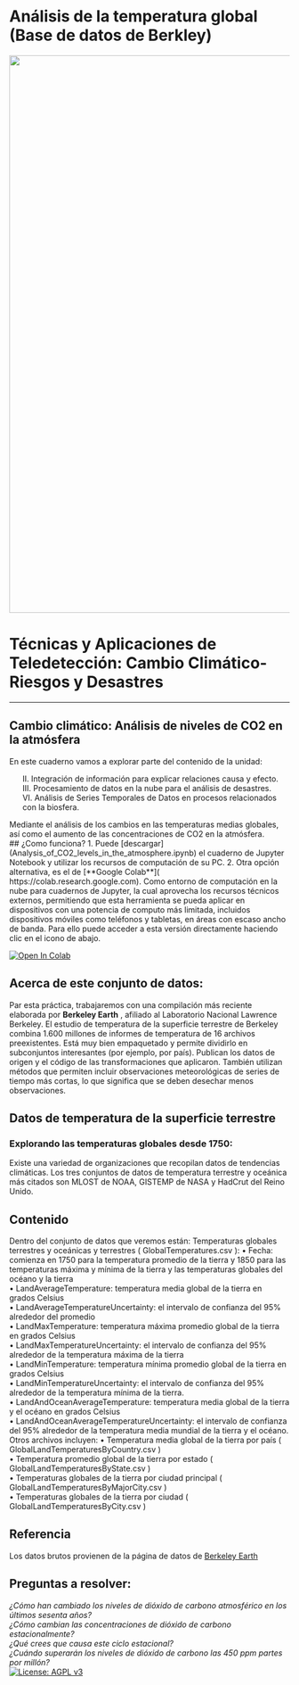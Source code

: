 # Análisis de la temperatura global (Base de datos de Berkley)
<p><center> <img src="https://github.com/Alexanderariza/Analysis_nivel_CO2_Atm/blob/main/Img/logo_heat.png" width="1000"/> </p></center>

# Técnicas y Aplicaciones de Teledetección: Cambio Climático-Riesgos y Desastres<br>
***
## Cambio climático: Análisis de niveles de CO2 en la atmósfera
En este cuaderno vamos a explorar parte del contenido de la unidad:<br>
<ul>
<il> II. Integración de información para explicar relaciones causa y efecto.</li><br>
<il> III. Procesamiento de datos en la nube para el análisis de desastres.</li><br>
<il> VI. Análisis de Series Temporales de Datos en procesos relacionados con la biosfera.</li><br></ul>
Mediante el análisis de los cambios en las temperaturas medias globales, así como el aumento de las concentraciones de CO2 en la atmósfera.<br>
## ¿Como funciona?
1. Puede [descargar](Analysis_of_CO2_levels_in_the_atmosphere.ipynb) el cuaderno de Jupyter Notebook y utilizar los recursos de computación de su PC. 
2. Otra opción alternativa, es el de [**Google Colab**]( https://colab.research.google.com). Como entorno de computación en la nube para cuadernos de Jupyter, la cual aprovecha los recursos técnicos externos, permitiendo que esta herramienta se pueda aplicar en dispositivos con una potencia de computo más limitada, incluidos dispositivos móviles como teléfonos y tabletas, en áreas con escaso ancho de banda. Para ello puede acceder a esta versión directamente haciendo clic en el icono de abajo.

[![Open In Colab](https://colab.research.google.com/assets/colab-badge.svg)](https://colab.research.google.com/github/Alexanderariza/Analisis_nivel_CO2_-atm-sfera/blob/main/Colab/An%C3%A1lisis_nivel_CO2_en_la_atmosfera.ipynb)<br>

## Acerca de este conjunto de datos:
Par esta práctica, trabajaremos con una compilación más reciente elaborada por **Berkeley Earth** , afiliado al Laboratorio Nacional Lawrence Berkeley. El estudio de temperatura de la superficie terrestre de Berkeley combina 1.600 millones de informes de temperatura de 16 archivos preexistentes. Está muy bien empaquetado y permite dividirlo en subconjuntos interesantes (por ejemplo, por país). Publican los datos de origen y el código de las transformaciones que aplicaron. También utilizan métodos que permiten incluir observaciones meteorológicas de series de tiempo más cortas, lo que significa que se deben desechar menos observaciones.

## Datos de temperatura de la superficie terrestre
### Explorando las temperaturas globales desde 1750:
Existe una variedad de organizaciones que recopilan datos de tendencias climáticas. Los tres conjuntos de datos de temperatura terrestre y oceánica más citados son MLOST de NOAA, GISTEMP de NASA y HadCrut del Reino Unido.
## Contenido
Dentro del conjunto de datos que veremos están:
Temperaturas globales terrestres y oceánicas y terrestres ( GlobalTemperatures.csv ):
•	Fecha: comienza en 1750 para la temperatura promedio de la tierra y 1850 para las temperaturas máxima y mínima de la tierra y las temperaturas globales del océano y la tierra<br>
•	LandAverageTemperature: temperatura media global de la tierra en grados Celsius<br>
•	LandAverageTemperatureUncertainty: el intervalo de confianza del 95% alrededor del promedio<br>
•	LandMaxTemperature: temperatura máxima promedio global de la tierra en grados Celsius<br>
•	LandMaxTemperatureUncertainty: el intervalo de confianza del 95% alrededor de la temperatura máxima de la tierra<br>
•	LandMinTemperature: temperatura mínima promedio global de la tierra en grados Celsius<br>
•	LandMinTemperatureUncertainty: el intervalo de confianza del 95% alrededor de la temperatura mínima de la tierra.<br>
•	LandAndOceanAverageTemperature: temperatura media global de la tierra y el océano en grados Celsius<br>
•	LandAndOceanAverageTemperatureUncertainty: el intervalo de confianza del 95% alrededor de la temperatura media mundial de la tierra y el océano.<br>
Otros archivos incluyen:
•	Temperatura media global de la tierra por país ( GlobalLandTemperaturesByCountry.csv )<br>
•	Temperatura promedio global de la tierra por estado ( GlobalLandTemperaturesByState.csv )<br>
•	Temperaturas globales de la tierra por ciudad principal ( GlobalLandTemperaturesByMajorCity.csv )<br>
•	Temperaturas globales de la tierra por ciudad ( GlobalLandTemperaturesByCity.csv )<br>
## Referencia
Los datos brutos provienen de la página de datos de [Berkeley Earth](http://berkeleyearth.org/data/)
## Preguntas a resolver:
<i>¿Cómo han cambiado los niveles de dióxido de carbono atmosférico en los últimos sesenta años?<br> 
¿Cómo cambian las concentraciones de dióxido de carbono estacionalmente?<br> 
¿Qué crees que causa este ciclo estacional?<br> 
¿Cuándo superarán los niveles de dióxido de carbono las 450 ppm partes por millón?<br></i>
[![License: AGPL v3](https://img.shields.io/badge/License-AGPL%20v3-blue.svg)](https://www.gnu.org/licenses/agpl-3.0)
